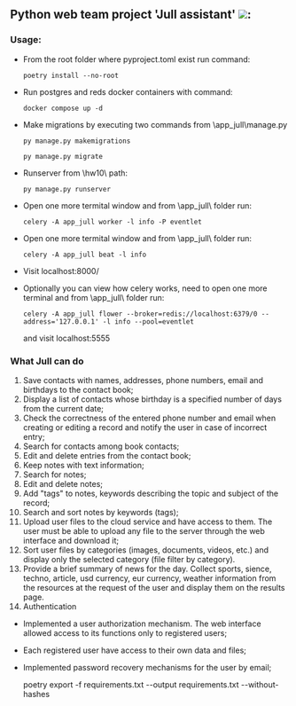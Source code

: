 ## Python web team project 'Jull assistant' <a><img src="https://github.com/DmytroSDV/Jull_web/blob/main/app_jull/static/web_world.ico"></a>:
### Usage:
  - From the root folder where pyproject.toml exist run command:
    
        poetry install --no-root 
  - Run postgres and reds docker containers with command:

        docker compose up -d
  - Make migrations by executing two commands from \app_jull\manage.py

        py manage.py makemigrations
    
        py manage.py migrate
  - Runserver from \hw10\ path:

        py manage.py runserver
  - Open one more termital window and from \app_jull\ folder run:

        celery -A app_jull worker -l info -P eventlet
  - Open one more termital window and from \app_jull\ folder run:

        celery -A app_jull beat -l info
  - Visit localhost:8000/

  - Optionally you can view how celery works, need to open one more terminal and from \app_jull\ folder run:

        celery -A app_jull flower --broker=redis://localhost:6379/0 --address='127.0.0.1' -l info --pool=eventlet
    and visit localhost:5555


### What Jull can do

   1. Save contacts with names, addresses, phone numbers, email and birthdays to the contact book;
   2. Display a list of contacts whose birthday is a specified number of days from the current date;
   3. Check the correctness of the entered phone number and email when creating or editing a record and notify the user in case of incorrect entry;
   4. Search for contacts among book contacts;
   5. Edit and delete entries from the contact book;
   6. Keep notes with text information;
   7. Search for notes;
   8. Edit and delete notes;
   9. Add "tags" to notes, keywords describing the topic and subject of the record;
   10. Search and sort notes by keywords (tags);
   11. Upload user files to the cloud service and have access to them. The user must be able to upload any file to the server through the web interface and download it;
   12. Sort user files by categories (images, documents, videos, etc.) and display only the selected category (file filter by category).
   13. Provide a brief summary of news for the day. Collect sports, sience, techno, article, usd currency, eur currency, weather information from the resources at the request of the user and display them on the results page. 
   14. Authentication
  - Implemented a user authorization mechanism. The web interface allowed access to its functions only to registered users;
  - Each registered user have access to their own data and files;
  - Implemented password recovery mechanisms for the user by email;

      poetry export -f requirements.txt --output requirements.txt --without-hashes
